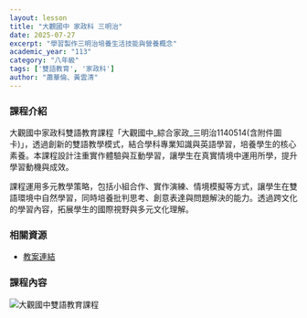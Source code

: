 ```yaml
---
layout: lesson
title: "大觀國中 家政科 三明治"
date: 2025-07-27
excerpt: "學習製作三明治培養生活技能與營養概念"
academic_year: "113"
category: "八年級"
tags: ['雙語教育', '家政科']
author: "蕭華倫、黃雲清"
---
```


### 課程介紹

大觀國中家政科雙語教育課程「大觀國中_綜合家政_三明治1140514(含附件圖卡)」，透過創新的雙語教學模式，結合學科專業知識與英語學習，培養學生的核心素養。本課程設計注重實作體驗與互動學習，讓學生在真實情境中運用所學，提升學習動機與成效。

課程運用多元教學策略，包括小組合作、實作演練、情境模擬等方式，讓學生在雙語環境中自然學習，同時培養批判思考、創意表達與問題解決的能力。透過跨文化的學習內容，拓展學生的國際視野與多元文化理解。

### 相關資源

* [教案連結](https://drive.google.com/file/d/1IsI3FZluUtJ1CD-saV9vBxuEaj3BZT1a/view?usp=drive_link)

### 課程內容

<div style="margin-bottom: 10px;">
    <img src="{{ '/assets/images/lessons/113/大觀國中/易拉展_250727_102909_11.webp' | relative_url }}" alt="大觀國中雙語教育課程" style="flex: 1; min-width: 48%; object-fit: cover;">
</div>

